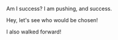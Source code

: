 

Am I success?
I am pushing, and success.

Hey, let's see who would be chosen!

I also walked forward!
